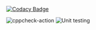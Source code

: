 
[![Codacy Badge](https://api.codacy.com/project/badge/Grade/e434289b490c497a85be1e3390763e7e)](https://app.codacy.com/gh/stepin105439/Cloth_Store_Management_System_Project?utm_source=github.com&utm_medium=referral&utm_content=stepin105439/Cloth_Store_Management_System_Project&utm_campaign=Badge_Grade)

![cppcheck-action](https://github.com/stepin105439/Cloth_Store_Management_System_Project/workflows/cppcheck-action/badge.svg?branch=master)
![Unit testing](https://github.com/stepin105439/Cloth_Store_Management_System_Project/workflows/Unit%20testing/badge.svg)

